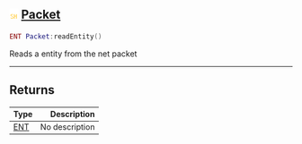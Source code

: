 ## ![shared](.gitbook/assets/shared.png) [Packet](home/Packet)



```lua
ENT Packet:readEntity()
```

Reads a entity from the net packet


------
## Returns

| Type   | Description |
| ------ | ----------: |
| [ENT](home/ENT) | No description |

